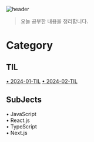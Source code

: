 ![header](<https://capsule-render.vercel.app/api?type=rounded&color=auto&height=300&section=header&text=TIL&fontSize=60&desc=(Today%20I%20Learning)>)

> 오늘 공부한 내용을 정리합니다.

# Category

## TIL

[• 2024-01-TIL](https://github.com/tyranoboy1/TIL/tree/main/TIL/2024.01)
[• 2024-02-TIL](https://github.com/tyranoboy1/TIL/tree/main/TIL/2024.02)

## SubJects

• JavaScript<br/>
• React.js<br/>
• TypeScript<br/>
• Next.js
